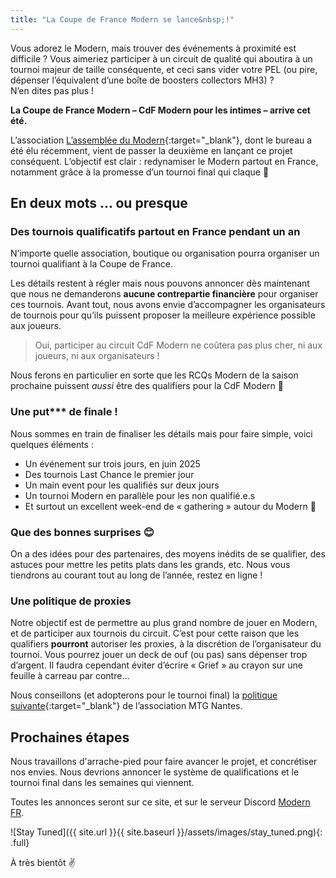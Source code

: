 ```yaml
---
title: "La Coupe de France Modern se lance&nbsp;!"
---
```


Vous adorez le Modern, mais trouver des événements à proximité est difficile ? Vous aimeriez participer à un circuit de qualité qui aboutira à un tournoi majeur de taille conséquente, et ceci sans vider votre PEL (ou pire, dépenser l’équivalent d’une boîte de boosters collectors MH3) ?  
N’en dites pas plus !

**La Coupe de France Modern – CdF Modern pour les intimes – arrive cet été.**

L’association [L’assemblée du Modern](/assemblee-du-modern/){:target="_blank"}, dont le bureau a été élu récemment, vient de passer la deuxième en lançant ce projet conséquent. L’objectif est clair : redynamiser le Modern partout en France, notamment grâce à la promesse d’un tournoi final qui claque 🤩

## En deux mots ... ou presque

### Des tournois qualificatifs partout en France pendant un an

N’importe quelle association, boutique ou organisation pourra organiser un tournoi qualifiant à la Coupe de France.

Les détails restent à régler mais nous pouvons annoncer dès maintenant que nous ne demanderons **aucune contrepartie financière** pour organiser ces tournois. Avant tout, nous avons envie d’accompagner les organisateurs de tournois pour qu’ils puissent proposer la meilleure expérience possible aux joueurs.

> Oui, participer au circuit CdF Modern ne coûtera pas plus cher, ni aux joueurs, ni aux organisateurs !

Nous ferons en particulier en sorte que les RCQs Modern de la saison prochaine puissent *aussi* être des qualifiers pour la CdF Modern 🤞

### Une put*** de finale !

Nous sommes en train de finaliser les détails mais pour faire simple, voici quelques éléments :
- Un événement sur trois jours, en juin 2025
- Des tournois Last Chance le premier jour
- Un main event pour les qualifiés sur deux jours
- Un tournoi Modern en parallèle pour les non qualifié.e.s
- Et surtout un excellent week-end de « gathering » autour du Modern 👐

### Que des bonnes surprises 😊

On a des idées pour des partenaires, des moyens inédits de se qualifier, des astuces pour mettre les petits plats dans les grands, etc. Nous vous tiendrons au courant tout au long de l’année, restez en ligne !

### Une politique de proxies

Notre objectif est de permettre au plus grand nombre de jouer en Modern, et de participer aux tournois du circuit. C’est pour cette raison que les qualifiers **pourront** autoriser les proxies, à la discrétion de l’organisateur du tournoi. Vous pourrez jouer un deck de ouf (ou pas) sans dépenser trop d’argent. Il faudra cependant éviter d’écrire « Grief » au crayon sur une feuille à carreau par contre…

Nous conseillons (et adopterons pour le tournoi final) la [politique suivante](https://www.mtgnantes.fr/activit%C3%A9s/politique-proxy){:target="_blank"} de l’association MTG Nantes.

## Prochaines étapes

Nous travaillons d'arrache-pied pour faire avancer le projet, et concrétiser nos envies. Nous devrions annoncer le système de qualifications et le tournoi final dans les semaines qui viennent.

Toutes les annonces seront sur ce site, et sur le serveur Discord [Modern FR](https://discord.gg/KW4KPRZ3n7).

![Stay Tuned]({{ site.url }}{{ site.baseurl }}/assets/images/stay_tuned.png){: .full}

À très bientôt ✌️
